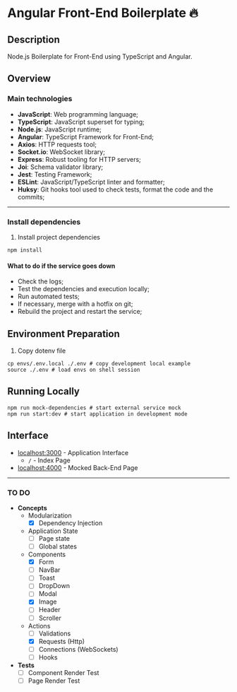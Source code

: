 # Angular Front-End Boilerplate :fire:

## Description

Node.js Boilerplate for Front-End using TypeScript and Angular.

## Overview

### Main technologies

- **JavaScript**: Web programming language;
- **TypeScript**: JavaScript superset for typing;
- **Node.js**: JavaScript runtime;
- **Angular**: TypeScript Framework for Front-End;
- **Axios**: HTTP requests tool;
- **Socket.io**: WebSocket library;
- **Express**: Robust tooling for HTTP servers;
- **Joi**: Schema validator library;
- **Jest**: Testing Framework;
- **ESLint**: JavaScript/TypeScript linter and formatter;
- **Huksy**: Git hooks tool used to check tests, format the code and the commits;

---

### Install dependencies

1. Install project dependencies  
```shell
npm install
```

#### What to do if the service goes down

- Check the logs;
- Test the dependencies and execution locally;
- Run automated tests;
- If necessary, merge with a hotfix on git;
- Rebuild the project and restart the service;

## Environment Preparation

1. Copy dotenv file  
```shell
cp envs/.env.local ./.env # copy development local example
source ./.env # load envs on shell session
```

## Running Locally

```shell
npm run mock-dependencies # start external service mock
npm run start:dev # start application in development mode
```

## Interface

- [localhost:3000](http://localhost:3000/) - Application Interface  
	* `/` - Index Page
- [localhost:4000](http://localhost:4000/) - Mocked Back-End Page  

___

### TO DO

- **Concepts**
	* Modularization
		- [x] Dependency Injection
	* Application State
		- [ ] Page state
		- [ ] Global states
	* Components
		- [x] Form
		- [ ] NavBar
		- [ ] Toast
		- [ ] DropDown
		- [ ] Modal
		- [x] Image
		- [ ] Header
		- [ ] Scroller
	* Actions
		- [ ] Validations
		- [x] Requests (Http)
		- [ ] Connections (WebSockets)
		- [ ] Hooks
- **Tests**
	- [ ] Component Render Test
	- [ ] Page Render Test
